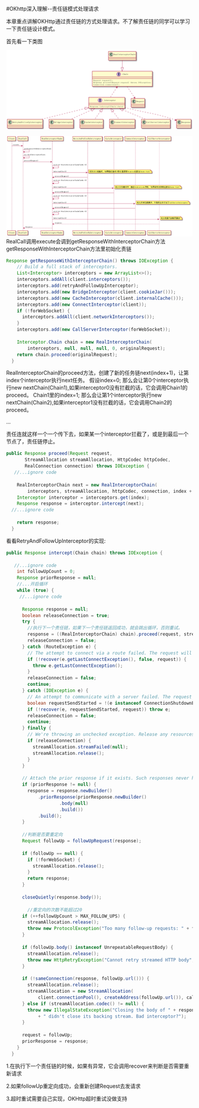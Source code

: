 #OKhttp深入理解--责任链模式处理请求

本章重点讲解OKHttp通过责任链的方式处理请求。不了解责任链的同学可以学习一下责任链设计模式。

首先看一下类图　

![Interceptor类图](Interceptor.png)


![Interceptor时序图](Interceptor-squence.png)
RealCall调用execute会调到getResponseWithInterceptorChain方法
getResponseWithInterceptorChain方法里初始化责链
```java
Response getResponseWithInterceptorChain() throws IOException {
    // Build a full stack of interceptors.
    List<Interceptor> interceptors = new ArrayList<>();
    interceptors.addAll(client.interceptors());
    interceptors.add(retryAndFollowUpInterceptor);
    interceptors.add(new BridgeInterceptor(client.cookieJar()));
    interceptors.add(new CacheInterceptor(client.internalCache()));
    interceptors.add(new ConnectInterceptor(client));
    if (!forWebSocket) {
      interceptors.addAll(client.networkInterceptors());
    }
    interceptors.add(new CallServerInterceptor(forWebSocket));

    Interceptor.Chain chain = new RealInterceptorChain(
        interceptors, null, null, null, 0, originalRequest);
    return chain.proceed(originalRequest);
  }

```
RealInterceptorChain的proceed方法，创建了新的任务链next(index+1)，让第index个interceptor执行next任务。
假设index=0;
那么会让第0个interceptor执行new nextChain(Chain1),如果interceptor0没有拦截的话，它会调用Chain1的proceed。
Chain1里的index=1;
那么会让第1个interceptor执行new nextChain(Chain2),如果interceptor1没有拦截的话，它会调用Chain2的proceed。

...

责任连就这样一个一个传下去，如果某一个interceptor拦截了，或是到最后一个节点了，责任链停止。

```java
public Response proceed(Request request,
       StreamAllocation streamAllocation, HttpCodec httpCodec,
       RealConnection connection) throws IOException {
   //...ignore code

    RealInterceptorChain next = new RealInterceptorChain(
        interceptors, streamAllocation, httpCodec, connection, index + 1, request);
    Interceptor interceptor = interceptors.get(index);
    Response response = interceptor.intercept(next);
  //...ignore code

    return response;
  }

```

看看RetryAndFollowUpInterceptor的实现:

```java
public Response intercept(Chain chain) throws IOException {

   //...ignore code
    int followUpCount = 0;
    Response priorResponse = null;
    //...开启循环
    while (true) {
     //...ignore code

      Response response = null;
      boolean releaseConnection = true;
      try {
        //执行下一个责任链，如果下一个责任链返回成功，就会跳出循环，否则重试。
        response = ((RealInterceptorChain) chain).proceed(request, streamAllocation, null, null);
        releaseConnection = false;
      } catch (RouteException e) {
        // The attempt to connect via a route failed. The request will not have been sent.
        if (!recover(e.getLastConnectException(), false, request)) {
          throw e.getLastConnectException();
        }
        releaseConnection = false;
        continue;
      } catch (IOException e) {
        // An attempt to communicate with a server failed. The request may have been sent.
        boolean requestSendStarted = !(e instanceof ConnectionShutdownException);
        if (!recover(e, requestSendStarted, request)) throw e;
        releaseConnection = false;
        continue;
      } finally {
        // We're throwing an unchecked exception. Release any resources.
        if (releaseConnection) {
          streamAllocation.streamFailed(null);
          streamAllocation.release();
        }
      }

      // Attach the prior response if it exists. Such responses never have a body.
      if (priorResponse != null) {
        response = response.newBuilder()
            .priorResponse(priorResponse.newBuilder()
                    .body(null)
                    .build())
            .build();
      }

      //判断是否要重定向
      Request followUp = followUpRequest(response);

      if (followUp == null) {
        if (!forWebSocket) {
          streamAllocation.release();
        }
        return response;
      }

      closeQuietly(response.body());

        //重定向的次数不能超过20
      if (++followUpCount > MAX_FOLLOW_UPS) {
        streamAllocation.release();
        throw new ProtocolException("Too many follow-up requests: " + followUpCount);
      }

      if (followUp.body() instanceof UnrepeatableRequestBody) {
        streamAllocation.release();
        throw new HttpRetryException("Cannot retry streamed HTTP body", response.code());
      }

      if (!sameConnection(response, followUp.url())) {
        streamAllocation.release();
        streamAllocation = new StreamAllocation(
            client.connectionPool(), createAddress(followUp.url()), callStackTrace);
      } else if (streamAllocation.codec() != null) {
        throw new IllegalStateException("Closing the body of " + response
            + " didn't close its backing stream. Bad interceptor?");
      }

      request = followUp;
      priorResponse = response;
    }
  }

```

1.在执行下一个责任链的时候，如果有异常，它会调用recover来判断是否需要重新请求

2.如果followUp重定向成功，会重新创建Request去发请求

3.超时重试需要自己实现，OKHttp超时重试没做支持

